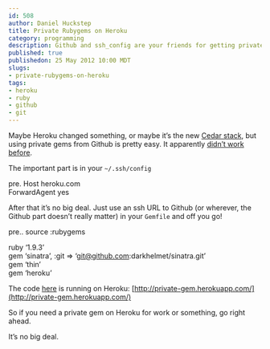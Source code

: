 ```yaml
--- 
id: 508
author: Daniel Huckstep
title: Private Rubygems on Heroku
category: programming
description: Github and ssh_config are your friends for getting private gems on Heroku
published: true
publishedon: 25 May 2012 10:00 MDT
slugs: 
- private-rubygems-on-heroku
tags: 
- heroku
- ruby
- github
- git
---
```

Maybe Heroku changed something, or maybe it’s the new [Cedar
stack](https://devcenter.heroku.com/articles/cedar), but using private
gems from Github is pretty easy. It apparently [didn’t
work](http://underpantsgnome.com/2011/01/05/how-to-install-private-gems-on-heroku)
[before](https://groups.google.com/group/heroku/tree/browse_frm/month/2010-08/dec5a42c5c8d8096?rnum=101&_done=%2Fgroup%2Fheroku%2Fbrowse_frm%2Fmonth%2F2010-08%3Ffwc%3D1%26).

The important part is in your `~/.ssh/config`

pre. Host heroku.com\
 ForwardAgent yes

After that it’s no big deal. Just use an ssh URL to Github (or wherever,
the Github part doesn’t really matter) in your `Gemfile` and off you go!

pre.. source :rubygems

ruby ‘1.9.3’\
gem ‘sinatra’, :git =\>
‘[git@github.com](mailto:git@github.com):darkhelmet/sinatra.git’\
gem ‘thin’\
gem ‘heroku’

The code [here](https://github.com/darkhelmet/private-gem) is running on
Heroku:
[http://private-gem.herokuapp.com/](http://private-gem.herokuapp.com/)

So if you need a private gem on Heroku for work or something, go right
ahead.

It’s no big deal.